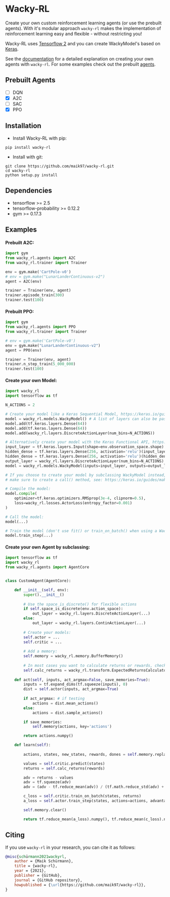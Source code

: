 # Wacky-RL

Create your own custom reinforcement learning agents (or use the prebuilt agents).
With it's modular approach `wacky-rl` makes the implementation of reinforcement learning easy and flexible - without restricting you!

Wacky-RL uses [Tensorflow 2](https://www.tensorflow.org/install) and you can create WackyModel's based on [Keras](https://keras.io/).

See the [documentation](https://wacky-rl.rtfd.io) for a detailed explanation on creating your own agents with `wacky-rl`.
For some examples check out the prebuilt [agents](https://github.com/maik97/wacky-rl/tree/master/wacky_rl/agents).

## Prebuilt Agents

- [ ] DQN
- [x] A2C 
- [ ] SAC
- [x] PPO

## Installation

- Install Wacky-RL with pip:

```
pip install wacky-rl
```

- Install with git:

```
git clone https://github.com/maik97/wacky-rl.git
cd wacky-rl
python setup.py install
```

## Dependencies

- tensorflow >= 2.5
- tensorflow-probability >= 0.12.2
- gym >= 0.17.3

## Examples

#### Prebuilt A2C:
```python
import gym
from wacky_rl.agents import A2C
from wacky_rl.trainer import Trainer

env = gym.make('CartPole-v0')
# env = gym.make("LunarLanderContinuous-v2")
agent = A2C(env)

trainer = Trainer(env, agent)
trainer.episode_train(300)
trainer.test(100)
```

#### Prebuilt PPO:
```python
import gym
from wacky_rl.agents import PPO
from wacky_rl.trainer import Trainer

# env = gym.make('CartPole-v0')
env = gym.make("LunarLanderContinuous-v2")
agent = PPO(env)

trainer = Trainer(env, agent)
trainer.n_step_train(5_000_000)
trainer.test(100)
```

#### Create your own Model:
```python
import wacky_rl
import tensorflow as tf

N_ACTIONS = 2

# Create your model like a Keras Sequential Model, https://keras.io/guides/sequential_model/
model = wacky_rl.models.WackyModel() # A list of layers can also be passed directly
model.add(tf.keras.layers.Dense(64))
model.add(tf.keras.layers.Dense(64))
model.add(wacky_rl.layers.DiscreteActionLayer(num_bins=N_ACTIONS))

# Alternatively create your model with the Keras Functional API, https://keras.io/guides/functional_api/
input_layer = tf.keras.layers.Input(shape=env.observation_space.shape)
hidden_dense = tf.keras.layers.Dense(256, activation='relu')(input_layer)
hidden_dense = tf.keras.layers.Dense(256, activation='relu')(hidden_dense)
output_layer = wacky_rl.layers.DiscreteActionLayer(num_bins=N_ACTIONS)
model = wacky_rl.models.WackyModel(inputs=input_layer, outputs=output_layer)

# If you choose to create your model by subclassing WackyModel instead,
# make sure to create a call() method, see: https://keras.io/guides/making_new_layers_and_models_via_subclassing/

# Compile the model:
model.compile(
    optimizer=tf.keras.optimizers.RMSprop(3e-4, clipnorm=0.5),
    loss=wacky_rl.losses.ActorLoss(entropy_factor=0.001)
)

# Call the model:
model(...)

# Train the model (don't use fit() or train_on_batch() when using a WackyLoss):
model.train_step(...)
```

#### Create your own Agent by subclassing:

```python
import tensorflow as tf
import wacky_rl
from wacky_rl.agents import AgentCore


class CustomAgent(AgentCore):

    def __init__(self, env):
        super().__init__()
        
        # Use the space_is_discrete() for flexible actions
        if self.space_is_discrete(env.action_space):
            out_layer = wacky_rl.layers.DiscreteActionLayer(...)
        else:
            out_layer = wacky_rl.layers.ContinActionLayer(...)
        
        # Create your models:
        self.actor = ...
        self.critic = ...
        
        # Add a memory:
        self.memory = wacky_rl.memory.BufferMemory()
        
        # In most cases you want to calculate returns or rewards, check out to the transform folder more Classes.
        self.calc_returns = wacky_rl.transform.ExpectedReturnsCalculator()
        
    def act(self, inputs, act_argmax=False, save_memories=True):
        inputs = tf.expand_dims(tf.squeeze(inputs), 0)
        dist = self.actor(inputs, act_argmax=True)
        
        if act_argmax: # if testing
            actions = dist.mean_actions()
        else:
            actions = dist.sample_actions()

        if save_memories:
            self.memory(actions, key='actions')

        return actions.numpy()

    def learn(self):
        
        actions, states, new_states, rewards, dones = self.memory.replay()

        values = self.critic.predict(states)
        returns = self.calc_returns(rewards)

        adv = returns - values
        adv = tf.squeeze(adv)
        adv = (adv - tf.reduce_mean(adv)) / (tf.math.reduce_std(adv) + 1e-8)

        c_loss = self.critic.train_on_batch(states, returns)
        a_loss = self.actor.train_step(states, actions=actions, advantage=adv)

        self.memory.clear()

        return tf.reduce_mean(a_loss).numpy(), tf.reduce_mean(c_loss).numpy()
```

## Citing

If you use `wacky-rl` in your research, you can cite it as follows:

```bibtex
@misc{schürmann2021wackyrl,
    author = {Maik Schürmann},
    title = {wacky-rl},
    year = {2021},
    publisher = {GitHub},
    journal = {GitHub repository},
    howpublished = {\url{https://github.com/maik97/wacky-rl}},
}
```
